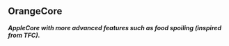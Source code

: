 ## OrangeCore

***AppleCore with more advanced features such as food spoiling (inspired from TFC).***
